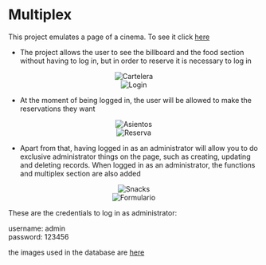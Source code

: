 # Multiplex

This project emulates a page of a cinema. To see it click [here](http://andreslimas.pythonanywhere.com/)  

- The project allows the user to see the billboard and the food section without having to log in, but in order to reserve it is necessary to log in  

<div id="img" align="center">
  <image src="https://github.com/andresFLZ/Multiplex/blob/main/imgGH/Cartelera.png" alt="Cartelera">
</div>
<div id="img" align="center">
  <image src="https://github.com/andresFLZ/Multiplex/blob/main/imgGH/Login.png" alt="Login">
</div>  
  
- At the moment of being logged in, the user will be allowed to make the reservations they want  
  
<div id="img" align="center">
  <image src="https://github.com/andresFLZ/Multiplex/blob/main/imgGH/Asientos.png" alt="Asientos">
</div>
<div id="img" align="center">
  <image src="https://github.com/andresFLZ/Multiplex/blob/main/imgGH/Reserva.png" alt="Reserva">
</div>  
  
- Apart from that, having logged in as an administrator will allow you to do exclusive administrator things on the page, such as creating, updating and deleting records. When logged in as an administrator, the functions and multiplex section are also added  
  
<div id="img" align="center">
  <image src="https://github.com/andresFLZ/Multiplex/blob/main/imgGH/Snacks%20admin.png" alt="Snacks">
</div>
<div id="img" align="center">
  <image src="https://github.com/andresFLZ/Multiplex/blob/main/imgGH/Form%20admin.png" alt="Formulario">
</div>  
  
These are the credentials to log in as administrator:  
  
username: admin  
password: 123456  

the images used in the database are [here](https://ibb.co/album/7NqJG4)

